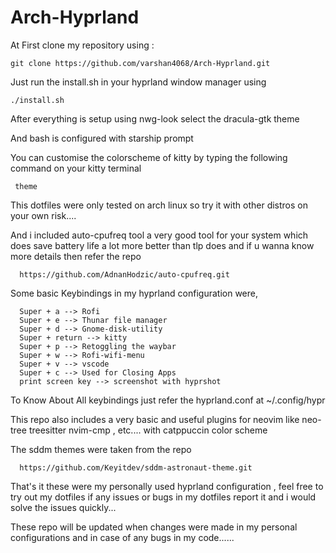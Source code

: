 # Arch-Hyprland


                                                                                                                                                                 
  At First clone my repository using : 

    git clone https://github.com/varshan4068/Arch-Hyprland.git

  Just run the install.sh in your hyprland window manager using
  
    ./install.sh 

  After everything is setup using nwg-look select the dracula-gtk theme 

  And bash is configured with starship prompt 

  You can customise the colorscheme of kitty by typing the following command on your kitty terminal

     theme

  This dotfiles were only tested on arch linux so try it with other distros on your own risk....

  And i included auto-cpufreq tool a very good tool for your system which does save battery life a lot more better than tlp does and if u wanna know more details then refer the repo
  
      https://github.com/AdnanHodzic/auto-cpufreq.git 

  Some basic Keybindings in my hyprland configuration were,

      Super + a --> Rofi 
      Super + e --> Thunar file manager
      Super + d --> Gnome-disk-utility
      Super + return --> kitty 
      Super + p --> Retoggling the waybar
      Super + w --> Rofi-wifi-menu 
      Super + v --> vscode
      Super + c --> Used for Closing Apps
      print screen key --> screenshot with hyprshot 

  To Know About All keybindings just refer the hyprland.conf at ~/.config/hypr 
  
  This repo also includes a very basic and useful plugins for neovim like neo-tree treesitter nvim-cmp , etc.... with catppuccin color scheme

  The sddm themes were taken from the repo  
      
      https://github.com/Keyitdev/sddm-astronaut-theme.git

  That's it these were my personally used hyprland configuration , feel free to try out my dotfiles if any issues or bugs in my dotfiles report it and i would solve   the issues quickly... 

  These repo will be updated when changes were made in my personal configurations and in case of any bugs in my code......
